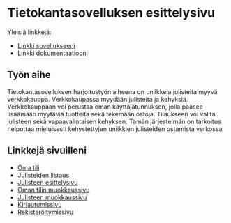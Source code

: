 # Tietokantasovelluksen esittelysivu

Yleisiä linkkejä:

* [Linkki sovellukseeni](http://elisanur.users.cs.helsinki.fi/postershop/)
* [Linkki dokumentaatiooni](https://github.com/elisanur/Tsoha-Bootstrap/blob/master/doc/dokumentaatio.pdf)

## Työn aihe

Tietokantasovelluksen harjoitustyön aiheena on uniikkeja julisteita myyvä verkkokauppa. Verkkokaupassa myydään julisteita ja kehyksiä. Verkkokauppaan voi perustaa oman käyttäjätunnuksen, jolla pääsee lisäämään myytäviä tuotteita sekä tekemään ostoja. Tilaukseen voi valita julisteen sekä vapaavalintaisen kehyksen. Tämän järjestelmän on tarkoitus helpottaa mieluisesti kehystettyjen uniikkien julisteiden ostamista verkossa.

## Linkkejä sivuilleni

* [Oma tili](http://elisanur.users.cs.helsinki.fi/postershop/account)
* [Julisteiden listaus](http://elisanur.users.cs.helsinki.fi/postershop/posters)
* [Julisteen esittelysivu](http://elisanur.users.cs.helsinki.fi/postershop/poster_show)
* [Oman tilin muokkaussivu](http://elisanur.users.cs.helsinki.fi/postershop/edit_account)
* [Julisteen muokkaussivu](http://elisanur.users.cs.helsinki.fi/postershop/edit_poster)
* [Kirjautumissivu](http://elisanur.users.cs.helsinki.fi/postershop/login)
* [Rekisteröitymissivu](http://elisanur.users.cs.helsinki.fi/postershop/register)
